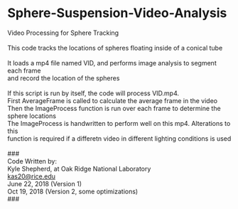 # Sphere-Suspension-Video-Analysis
Video Processing for Sphere Tracking<br>
<br>
This code tracks the locations of spheres floating inside of a conical tube<br>
<br>
It loads a mp4 file named VID, and performs image analysis to segment each frame<br>
and record the location of the spheres<br>
<br>
If this script is run by itself, the code will process VID.mp4.<br>
First AverageFrame is called to calculate the average frame in the video<br>
Then the ImageProcess function is run over each frame to determine the sphere locations<br>
The ImageProcess is handwritten to perform well on this mp4. Alterations to this<br>
function is required if a differetn video in different lighting conditions is used<br>
<br>
###<br>
Code Written by:<br>
Kyle Shepherd, at Oak Ridge National Laboratory<br>
kas20@rice.edu<br>
June 22, 2018 (Version 1)<br>
Oct 19, 2018 (Version 2, some optimizations)<br>
###<br>
